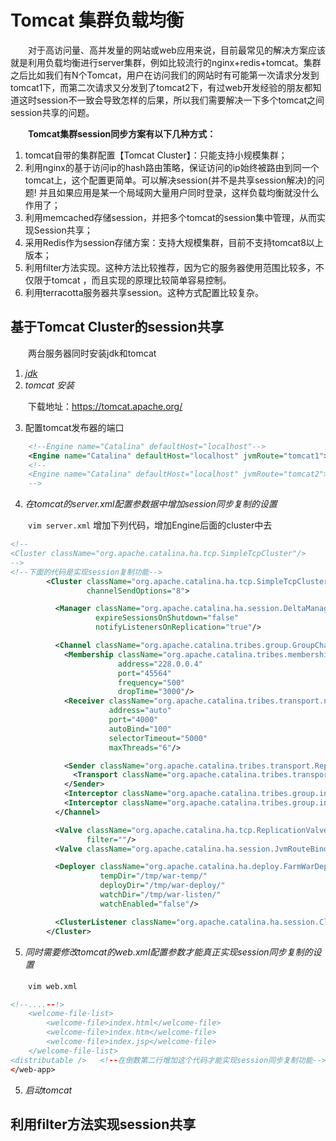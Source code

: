 # Tomcat 集群负载均衡

　　对于高访问量、高并发量的网站或web应用来说，目前最常见的解决方案应该就是利用负载均衡进行server集群，例如比较流行的nginx+redis+tomcat。集群之后比如我们有N个Tomcat，用户在访问我们的网站时有可能第一次请求分发到tomcat1下，而第二次请求又分发到了tomcat2下，有过web开发经验的朋友都知道这时session不一致会导致怎样的后果，所以我们需要解决一下多个tomcat之间session共享的问题。

　　**Tomcat集群session同步方案有以下几种方式：**

1. tomcat自带的集群配置【Tomcat Cluster】：只能支持小规模集群；
2. 利用nginx的基于访问ip的hash路由策略，保证访问的ip始终被路由到同一个tomcat上，这个配置更简单。可以解决session(并不是共享session解决)的问题! 并且如果应用是某一个局域网大量用户同时登录，这样负载均衡就没什么作用了；
3. 利用memcached存储session，并把多个tomcat的session集中管理，从而实现Session共享；
4. 采用Redis作为session存储方案：支持大规模集群，目前不支持tomcat8以上版本；
5. 利用filter方法实现。这种方法比较推荐，因为它的服务器使用范围比较多，不仅限于tomcat ，而且实现的原理比较简单容易控制。
6. 利用terracotta服务器共享session。这种方式配置比较复杂。

## 基于Tomcat Cluster的session共享

　　两台服务器同时安装jdk和tomcat

1. *[jdk](../jdk/jdk.md)*
2. *tomcat 安装*

　　下载地址：https://tomcat.apache.org/

3. 配置tomcat发布器的端口

```xml
    <!--Engine name="Catalina" defaultHost="localhost"-->
    <Engine name="Catalina" defaultHost="localhost" jvmRoute="tomcat1">
    <!--
    <Engine name="Catalina" defaultHost="localhost" jvmRoute="tomcat2">
    -->
```

4. *在tomcat的server.xml配置参数据中增加session同步复制的设置*

　　`vim server.xml`   增加下列代码，增加Engine后面的cluster中去

```xml
<!--
<Cluster className="org.apache.catalina.ha.tcp.SimpleTcpCluster"/>
-->
<!--下面的代码是实现session复制功能-->
        <Cluster className="org.apache.catalina.ha.tcp.SimpleTcpCluster"
                 channelSendOptions="8">

          <Manager className="org.apache.catalina.ha.session.DeltaManager"
                   expireSessionsOnShutdown="false"
                   notifyListenersOnReplication="true"/>

          <Channel className="org.apache.catalina.tribes.group.GroupChannel">
            <Membership className="org.apache.catalina.tribes.membership.McastService"
                        address="228.0.0.4"
                        port="45564"
                        frequency="500"
                        dropTime="3000"/>
            <Receiver className="org.apache.catalina.tribes.transport.nio.NioReceiver"
                      address="auto"
                      port="4000"
                      autoBind="100"
                      selectorTimeout="5000"
                      maxThreads="6"/>

            <Sender className="org.apache.catalina.tribes.transport.ReplicationTransmitter">
              <Transport className="org.apache.catalina.tribes.transport.nio.PooledParallelSender"/>
            </Sender>
            <Interceptor className="org.apache.catalina.tribes.group.interceptors.TcpFailureDetector"/>
            <Interceptor className="org.apache.catalina.tribes.group.interceptors.MessageDispatchInterceptor"/>
          </Channel>

          <Valve className="org.apache.catalina.ha.tcp.ReplicationValve"
                 filter=""/>
          <Valve className="org.apache.catalina.ha.session.JvmRouteBinderValve"/>

          <Deployer className="org.apache.catalina.ha.deploy.FarmWarDeployer"
                    tempDir="/tmp/war-temp/"
                    deployDir="/tmp/war-deploy/"
                    watchDir="/tmp/war-listen/"
                    watchEnabled="false"/>

          <ClusterListener className="org.apache.catalina.ha.session.ClusterSessionListener"/>
        </Cluster>
```

5. *同时需要修改tomcat的web.xml配置参数才能真正实现session同步复制的设置*

　　`vim web.xml`

```xml
<!--....--!>
    <welcome-file-list>
        <welcome-file>index.html</welcome-file>
        <welcome-file>index.htm</welcome-file>
        <welcome-file>index.jsp</welcome-file>
    </welcome-file-list>
<distributable />   <!--在倒数第二行增加这个代码才能实现session同步复制功能-->
</web-app>
```

5. *启动tomcat*

## 利用filter方法实现session共享
